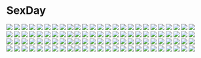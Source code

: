 # SexDay
![](https://konachan.com/image/33919ee71d8005d361682a3998352679/Konachan.com%20-%20275557%20anthropomorphism%20breasts%20brown_eyes%20doomfest%20girls_frontline%20glasses%20gloves%20gun%20navel%20panties%20thighhighs%20torn_clothes%20underwear%20weapon.jpg)
![](https://konachan.com/image/54e0c8d9962296730e0017f4a32d9f2b/Konachan.com%20-%20208899%20barefoot%20breast_hold%20choker%20dark_skin%20fuji_shinobu%20gray%20kirche%20no_bra%20nopan%20open_shirt%20pussy%20red_hair%20shirt%20signed%20skirt%20spread_legs%20uncensored.jpg)
![](https://konachan.com/image/e611bc2b90476b58e847e860019a3fe2/Konachan.com%20-%20270952%20angelia_%28sdorica%29%20blonde_hair%20breasts%20cleavage%20green_eyes%20lamier%20logo%20long_hair%20magic%20sdorica_-sunset-%20skirt_lift%20tiara%20wristwear.jpg)
![](https://konachan.com/image/edec3e1d4f94864dd8dbc4dbd09e04bb/Konachan.com%20-%2059361%20black_eyes%20black_hair%20blue_eyes%20blue_hair%20school_uniform%20yasuyuki.jpg)
![](https://konachan.com/image/18d6da8950873cf382dee1c9caf35fa1/Konachan.com%20-%2044034%20mai-hime.jpg)
![](https://konachan.com/image/d30aa25fa5384e38b06876a0ed711a45/Konachan.com%20-%20224719%20adult_neptune%20breasts%20cleavage%20hyperdimension_neptunia%20long_hair%20purple_eyes%20purple_hair%20sword%20tsukamoto_rinichirou%20weapon.jpg)
![](https://konachan.com/image/d6fbc60bc3e6b672be1821c551e6826a/Konachan.com%20-%20161652%20aliasing%20azican%20bra%20breasts%20brown_hair%20idolmaster%20idolmaster_cinderella_girls%20nitta_minami%20nopan%20pussy%20thighhighs%20uncensored%20underwear.jpg)
![](https://konachan.com/image/1708a242f61ad4cf4d37264910038fe5/Konachan.com%20-%20270700%20bed%20blush%20boku_no_hero_academia%20brown_hair%20cameltoe%20eki_doki%20hug%20panties%20short_hair%20sleeping%20underwear%20uraraka_ochako%20watermark.jpg)
![](https://konachan.com/jpeg/9568622f50146674fd39340fc649f3d7/Konachan.com%20-%20225861%20blush%20breasts%20cleavage%20close%20clouds%20collar%20emilia_%28re%3Azero%29%20long_hair%20purple_eyes%20sky%20sunset%20tagme_%28artist%29%20white_hair.jpg)
![](https://konachan.com/image/2c3854c6d943e55f5089c5ed40bf6b49/Konachan.com%20-%2030632%20fingering%20maruku%20masturbation%20pussy%20pussy_juice%20spread_legs%20spread_pussy%20uncensored.jpg)
![](https://konachan.com/jpeg/962ba36bbc5b8b79fa2c4f4ffe4ce1d1/Konachan.com%20-%20161831%20animal_ears%20blonde_hair%20breast_hold%20dog_days%20green_eyes%20nipples%20nude%20paizuri%20penis%20tail%20tom-ani%20uncensored%20yukikaze_panettone.jpg)
![](https://konachan.com/jpeg/b539f31da81185c99981efa3c3ac64c7/Konachan.com%20-%2034213%20mahou_sensei_negima%20miyazaki_nodoka%20transparent%20vector.jpg)
![](https://konachan.com/image/4d7a8da34f0ff92c53e3d5d30f906419/Konachan.com%20-%20172930%20brown_hair%20clochette%20logo%20oshiki_hitoshi%20sakigake_generation%20school_uniform%20shikishima_natsume%20thighhighs.jpg)
![](https://konachan.com/image/5ebfc10d76376f8e6f0ac7724dcc4358/Konachan.com%20-%2061055%20animal_ears%20breasts%20bunny_ears%20bunnygirl%20caro_ru_lushe%20mahou_shoujo_lyrical_nanoha%20pantyhose%20pink_hair%20purple_eyes%20tears%20third-party_edit.jpg)
![](https://konachan.com/jpeg/24cab40e24ee244d1fc3288483a850d9/Konachan.com%20-%20194949%20all_male%20fami_%28yellow_skies%29%20kaneki_ken%20male%20mask%20red_eyes%20short_hair%20tokyo_ghoul%20torn_clothes%20white_hair.jpg)
![](https://konachan.com/jpeg/1fd4c424245d49201eb2f1b8581b3ea3/Konachan.com%20-%2093290%20dress%20gokou_ruri%20kousaka_kyousuke%20male%20ore_no_imouto_ga_konna_ni_kawaii_wake_ga_nai%20rei%20rei%27s_room%20summer_dress.jpg)
![](https://konachan.com/jpeg/37a2000aebb3388ab8a6f1194bb060dc/Konachan.com%20-%20303021%20aliasing%20long_hair%20naked_shirt%20navel%20open_shirt%20original%20otokuyou%20red_eyes%20scar%20shiroi_ko_%28otokuyou%29%20shirt%20white%20white_hair.jpg)
![](https://konachan.com/image/24d7846e5c0d74d394146fc1ed7901c6/Konachan.com%20-%2032815%20animal_ears%20black_hair%20blue_eyes%20breasts%20catgirl%20cleavage%20erect_nipples%20girls_avenue%20hook%20megami%20panties%20ribbons%20scan%20tail%20underwear.jpg)
![](https://konachan.com/image/fd8a7bd12d05c9fa48fbeba8803f67fe/Konachan.com%20-%205109%20chise%20fire%20gun%20saikano%20weapon%20wings.jpg)
![](https://konachan.com/image/4a0b3299722750d3f19c84c206e44211/Konachan.com%20-%20283922%20animal%20anthropomorphism%20azur_lane%20barefoot%20bird%20breasts%20cameltoe%20cape%20cleavage%20gray_hair%20long_hair%20red_eyes%20see_through%20signed%20swimsuit%20wristwear.jpg)
![](https://konachan.com/jpeg/d1216065e2b8e449dda90b786c53cc52/Konachan.com%20-%20282387%202girls%20ass%20black%20blush%20bondage%20bow%20bunny_ears%20bunnygirl%20cameltoe%20chain%20gloves%20green_eyes%20green_hair%20headband%20red_hair%20sy4may0%20tail%20thighhighs%20touhou.jpg)
![](https://konachan.com/jpeg/932f8a8e02e90a96da18515b92b3d512/Konachan.com%20-%20260599%202girls%20animal_ears%20aqua_eyes%20blush%20bow%20bunny_ears%20bunnygirl%20heart%20kneehighs%20long_hair%20red_eyes%20short_hair%20suit%20tie%20touhou%20valentine%20white_hair.jpg)
![](https://konachan.com/image/33a4ace02511f7437f9ef739111c108f/Konachan.com%20-%2036001%20breasts%20kamogawa_tanuki%20mahou_shoujo_lyrical_nanoha%20mahou_shoujo_lyrical_nanoha_strikers%20necklace%20nipples%20takamachi_nanoha%20thighhighs.jpg)
![](https://konachan.com/image/c73ea01b98ff2f9e12cfd15d5af13a66/Konachan.com%20-%20137838%20aqua_hair%20barefoot%20beek%20city%20green_eyes%20hatsune_miku%20long_hair%20night%20skirt%20vocaloid.jpg)
![](https://konachan.com/image/4257890d7ff127316fd7d5c14b2e8fc4/Konachan.com%20-%20261203%20barefoot%20blush%20breasts%20brown_eyes%20green_hair%20hatachi%20nipples%20original%20ponytail%20school_swimsuit%20short_hair%20swimsuit.jpg)
![](https://konachan.com/image/cf1d110ac65f5bd06085a27af5c0f1a2/Konachan.com%20-%2090040%20bicycle%20daheji%20grass%20kochiya_sanae%20moriya_suwako%20silhouette%20sky%20sunset%20touhou%20yasaka_kanako.jpg)
![](https://konachan.com/image/ea8cfce5b9eebe2c634112e4e6a1105e/Konachan.com%20-%20307503%20blonde_hair%20blue_eyes%20choker%20close%20headband%20ice_%28dzs1392584271%29%20long_hair%20pantyhose%20sailor_moon%20school_uniform%20tsukino_usagi%20twintails.jpg)
![](https://konachan.com/image/14ff346ab6592ba18ce4c11093c701cc/Konachan.com%20-%2037324%20bike_shorts%20candy_boy%20sakurai_kanade%20sakurai_yukino%20shorts.jpg)
![](https://konachan.com/jpeg/f135c8ec3550839f9e7205d01c3dd0b0/Konachan.com%20-%20290233%20anthropomorphism%20azur_lane%20blonde_hair%20blue_eyes%20cropped%20le_triomphant_%28azur_lane%29%20nilitsu%20no_bra%20scan%20short_hair%20thighhighs.jpg)
![](https://konachan.com/jpeg/6175404cc9e17b2128fc36eff4fbd325/Konachan.com%20-%20291203%20anus%20blush%20bra%20breasts%20brown_hair%20censored%20game_cg%20green_eyes%20kneehighs%20long_hair%20marmalade%20nipples%20panties%20panty_pull%20ponytail%20pussy%20underwear.jpg)
![](https://konachan.com/image/9319a6b72044c226e7327d612e887fe6/Konachan.com%20-%205484%20katana%20konpaku_youmu%20myon%20sword%20touhou%20weapon.jpg)
![](https://konachan.com/jpeg/bfc2ff136da9d99ba299df7f09f36ee4/Konachan.com%20-%20301067%20building%20city%20clouds%20monorisu%20nobody%20original%20scenic%20sky%20sunset%20tree%20water.jpg)
![](https://konachan.com/image/b5e3cfe045ce39d0be94e91b05d43e04/Konachan.com%20-%20156259%20barefoot%20black_eyes%20black_hair%20breasts%20cleavage%20kongou_mitsuko%20long_hair%20navel%20smile_%28rz%29%20swimsuit%20to_aru_majutsu_no_index%20zoom_layer.jpg)
![](https://konachan.com/image/b245a0c338ead21d0e7dabf1e3931726/Konachan.com%20-%20261056%20brown_hair%20building%20car%20cigarette%20original%20purple_eyes%20short_hair%20smoking%20tomiya_%28tomiya2117%29.jpg)
![](https://konachan.com/image/32b96c528e4bb5a494d21897cfac99c5/Konachan.com%20-%20237442%20aicky%20blonde_hair%20bow%20fate_grand_order%20fate_%28series%29%20green_hair%20japanese_clothes%20katana%20scarf%20short_hair%20spread_legs%20sword%20thighhighs%20weapon.jpg)
![](https://konachan.com/jpeg/f242fb4e9032929015468d04088a50ca/Konachan.com%20-%20248026%20bikini%20blonde_hair%20blush%20breasts%20fate_grand_order%20fate_%28series%29%20green_eyes%20long_hair%20nero_claudius_%28fate%29%20pupps%20signed%20swimsuit%20twintails.jpg)
![](https://konachan.com/image/49f3818986e9e772a8b10a0391a1a859/Konachan.com%20-%2068896%20aqua_eyes%20black_hair%20brown_eyes%20chibi%20dress%20hatsune_miku%20kaai_yuki%20night%20red_eyes%20red_hair%20stars%20tahya%20tree%20twintails%20vocaloid%20white_hair%20wings.jpg)
![](https://konachan.com/jpeg/3bf0c11599ddf65fc2742c3ab01386ff/Konachan.com%20-%20231332%20animal%20aqua_eyes%20aqua_hair%20barefoot%20bed%20cat%20hatsune_miku%20headphones%20long_hair%20mimengfeixue%20shirt%20twintails%20vocaloid.jpg)
![](https://konachan.com/jpeg/430a9b5d88d075b640829e394a9d1293/Konachan.com%20-%20235067%202girls%20aken%20animal_ears%20barefoot%20breasts%20catgirl%20elsword%20eve_%28elsword%29%20long_hair%20pink_eyes%20pink_hair%20signed%20skintight%20swimsuit%20tail%20white%20yellow_eyes.jpg)
![](https://konachan.com/jpeg/b501cfccd4a1a1783cd77837499966a2/Konachan.com%20-%20276869%202girls%20black_hair%20blonde_hair%20flowers%20forest%20hajin%20hat%20kimono%20kiss%20orange_eyes%20ponytail%20short_hair%20shoujo_ai%20snow%20touhou%20tree%20winter%20witch%20witch_hat.jpg)
![](https://konachan.com/jpeg/0d67ad1cfb76bd100604cddeb68f3f49/Konachan.com%20-%20166550%20ankoromochi%20blonde_hair%20blue_eyes%20blush%20breasts%20censored%20cum%20game_cg%20long_hair%20navel%20necklace%20nipples%20peassoft%20penis%20pussy%20pussy_juice%20sex%20wet.jpg)
![](https://konachan.com/image/3fd43f2078c76bc12b1b38ed2ee7ebb3/Konachan.com%20-%20206216%20brown_eyes%20brown_hair%20dacchi%20doma_taihei%20ebina_nana%20himouto%21_umaru-chan%20male.jpg)
![](https://konachan.com/jpeg/85eef837f1b1819b2e15cd4384f15cc6/Konachan.com%20-%20281575%20bow%20breasts%20elbow_gloves%20fate_%28series%29%20flowers%20gloves%20magic%20navel%20petals%20pink_eyes%20ribbons%20rose%20short_hair%20thighhighs%20water%20white_hair.jpg)
![](https://konachan.com/image/b6a4e06800ac48345e53c4fea4777341/Konachan.com%20-%2033475%20.hack__%20.hack__g.u.%20haseo.jpg)
![](https://konachan.com/image/2675e23d4112fb05b7f0aa75c1fc72b2/Konachan.com%20-%20277073%20glasses%20myrockys%20original%20watermark.jpg)
![](https://konachan.com/jpeg/af24f7db96ab8ce9dc31f2399d239c3f/Konachan.com%20-%20277907%20black_hair%20flat_chest%20food%20japanese_clothes%20loli%20red_eyes%20ryougo%20short_hair%20touhoku_kiritan%20voiceroid.jpg)
![](https://konachan.com/image/81c16c81a5c89f2aefb69cec5e62aca0/Konachan.com%20-%20265216%20brown_eyes%20chain%20collar%20elbow_gloves%20garter_belt%20gloves%20hitoto%20idolmaster%20koshimizu_sachiko%20microphone%20navel%20purple_eyes%20short_hair%20skirt%20wings.jpg)
![](https://konachan.com/image/80ccb5d761767bf20be30b66177d5df2/Konachan.com%20-%2045554%20pop%20pop_wonderland.jpg)
![](https://konachan.com/jpeg/d594087ef39ceb66a12ca4b66accc357/Konachan.com%20-%20161417%20brown_hair%20green_eyes%20kanbe_kotori%20key%20long_hair%20rewrite%20school_uniform%20tears%20tennouji_kotarou%20visualart.jpg)
![](https://konachan.com/image/e5862497d6f41ddbd498dee0c54de26f/Konachan.com%20-%2068628%20game_cg%20inakoi%20kuujou_hina%20long_hair%20school_uniform%20underwear%20whirlpool%20white_hair%20yellow_eyes.jpg)
![](https://konachan.com/jpeg/a24170797bc6572be2baf2198da582a7/Konachan.com%20-%20294972%20long_hair%20maijin%20minegishi_miyako%20navel%20nipples%20nude%20wakaba-iro_no_quartet%20white.jpg)
![](https://konachan.com/image/afcfff6e6bf631e79de8152c070f7128/Konachan.com%20-%20257813%20bed%20breasts%20censored%20cum%20green_eyes%20long_hair%20navel%20nipples%20penis%20purple_hair%20pussy%20rokko%20spread_legs%20thighhighs%20toujou_nozomi%20wet.jpg)
![](https://konachan.com/jpeg/07720cfc005e14148e1b5e8b1b98ce7f/Konachan.com%20-%20218090%20anthropomorphism%20close%20cropped%20doxy%20fluttershy%20my_little_pony%20panties%20panty_pull%20pink_hair%20pussy%20uncensored%20underwear%20waifu2x.jpg)
![](https://konachan.com/image/f849421536f1390027553afcef9d809e/Konachan.com%20-%20142237%20bikini%20breasts%20brown_hair%20cleavage%20cropped%20idolmaster%20idolmaster_cinderella_girls%20shimamura_uzuki%20swimsuit%20tanihara_natsuki%20towel.jpg)
![](https://konachan.com/image/70210ce86cd4e43128c5be17f17e7716/Konachan.com%20-%20139053%20another%20black_hair%20eyepatch%20misaki_mei%20red_eyes%20school_uniform%20short_hair.jpg)
![](https://konachan.com/jpeg/76046338ad43651fca81f1aac7f7395b/Konachan.com%20-%20204589%20barefoot%20bikini%20blue_gk%20bow%20breasts%20brown_eyes%20brown_hair%20cleavage%20green_eyes%20honda_mio%20long_hair%20necklace%20ponytail%20red_eyes%20short_hair%20swimsuit%20wink.jpg)
![](https://konachan.com/image/8c1cd59744030a124b0576ecabfc94a1/Konachan.com%20-%2019674%20hayase_mitsuki%20kimi_ga_nozomu_eien%20swimsuit.jpg)
![](https://konachan.com/image/797c623f4cc67dd0c8969fb31844e3ea/Konachan.com%20-%20294638%20animal_ears%20animated%20chibi%20inubashiri_momiji%20maitora%20tail%20touhou%20white%20wolfgirl.gif)
![](https://konachan.com/image/f47955b45c0bcab2b8e5e7146ce385c6/Konachan.com%20-%20168250%20black_hair%20boots%20mikasa_ackerman%20nakatoe_%28yprifolia%29%20rogue_titan%20shingeki_no_kyojin%20sword%20uniform%20weapon.jpg)
![](https://konachan.com/image/5d8bf46acfa63fdf808cccdab96bf909/Konachan.com%20-%20192173%20eushully%20game_cg%20green_eyes%20green_hair%20ikusa_megami%20panties%20pointed_ears%20tagme%20tenbin_no_la_dea_%7Eikusa_megami_memoria%7E%20underwear.jpg)
![](https://konachan.com/image/00df6250cd07c15de8020c15f4eb92c2/Konachan.com%20-%20124940%20aircraft%20armor%20city%20clouds%20five_star_stories%20hjl%20landscape%20led_mirage%20mecha%20robot%20scenic%20signed%20sky%20weapon%20wings.jpg)
![](https://konachan.com/jpeg/04623b0cb8c820eb9e805e081f012183/Konachan.com%20-%20204668%20blonde_hair%20blood%20bou_shaku%20flowers%20gloves%20thighhighs.jpg)
![](https://konachan.com/image/62acd1dfa596c09d85e051f6b802fdf8/Konachan.com%20-%20199623%20anthropomorphism%20brown_hair%20cosmic_%28crownclowncosmic%29%20drink%20green_eyes%20heart%20kantai_collection%20mutsu_%28kancolle%29%20navel%20sketch%20skirt.jpg)
![](https://konachan.com/image/c757dfbacb951d07ab6d6486c8f5ca48/Konachan.com%20-%2075179%20final_fantasy%20final_fantasy_xiii%20lightning_farron.jpg)
![](https://konachan.com/jpeg/9c1e1da86b1b46df73dd4260535de272/Konachan.com%20-%2074544%20flowers%20gloves%20hatsune_miku%20kitiyosi%20thighhighs%20twintails%20vocaloid.jpg)
![](https://konachan.com/jpeg/334dcc5dc037adbc3dc775a00cda34fa/Konachan.com%20-%2090021%20aoi_matsuri%20game_cg%20koutaro%20long_hair%20night%20pink_hair%20purple_eyes%20tropical_kiss%20twinkle.jpg)
![](https://konachan.com/image/8c61493633d5a95570d519b14dad2f42/Konachan.com%20-%2030552%20shakugan_no_shana%20shana%20yoshida_kazumi.jpg)
![](https://konachan.com/image/82d67fd0c44f33e8ccf6217f39f225e8/Konachan.com%20-%20158121%202girls%20bra%20breast_hold%20breasts%20brown_eyes%20brown_hair%20cameltoe%20clouds%20long_hair%20navel%20panties%20red_hair%20short_hair%20signed%20sky%20underwear%20wink.jpg)
![](https://konachan.com/image/81cbaa960a622b1f25a88885dff00876/Konachan.com%20-%2041503%20black_hair%20breasts%20cleavage%20hiratsuka_tomoya%20kanu%20koihime_musou%20kouchuu%20nude%20pink_hair%20purple_eyes%20watermark.jpg)
![](https://konachan.com/image/7dfdd18b52ecba195bedfe45bdf03cd9/Konachan.com%20-%20134464%202girls%20akiyama_mio%20food%20headphones%20ice_cream%20kawanami_eisaku%20k-on%21%20tainaka_ritsu.jpg)
![](https://konachan.com/image/9db194dc25a227a261778941f1db19d3/Konachan.com%20-%20175487%202girls%20ass%20barefoot%20blonde_hair%20blue_eyes%20blue_hair%20bow%20breasts%20long_hair%20megami%20no_bra%20nude%20panties%20scan%20short_hair%20sideboob%20socks%20underwear.jpg)
![](https://konachan.com/image/49000175a5da5619423de9cbb2ef3249/Konachan.com%20-%20160549%20animal%20animal_ears%20bell%20blush%20bow%20breasts%20brown_hair%20cat%20catgirl%20cleavage%20dress%20fang%20headdress%20maid%20purple_eyes%20ribbons%20skyfish%20tail%20thighhighs%20yukie.jpg)
![](https://konachan.com/image/da25e4c3fabbfe43eac4bbe539bab7ee/Konachan.com%20-%20290646%20animal_ears%20anthropomorphism%20aqua_eyes%20blush%20breasts%20brown_hair%20condom%20couch%20loli%20nipples%20nude%20ponytail%20tail%20tiguruvurumudo_vuorun%20tokai_teio.jpg)
![](https://konachan.com/image/934e1e3878b86c5b759013062e0ff648/Konachan.com%20-%2031334%20amagahara_inaho%20favorite%20game_cg%20happy_margaret%21%20kokonoka.jpg)
![](https://konachan.com/image/6a5ff763663ee1938e059eb5539fb09c/Konachan.com%20-%20170073%20blonde_hair%20brown_eyes%20brown_hair%20group%20gym_uniform%20headband%20isobe_noriko%20komakedara%20kondou_taeko%20long_hair%20ponytail%20sasaki_akebi%20short_hair%20tree.jpg)
![](https://konachan.com/jpeg/6dbba054f23171b607ffa5e5e96d21dc/Konachan.com%20-%20210989%20aliasing%20black_hair%20blonde_hair%20blue_eyes%20boots%20brown_hair%20fan%20flowers%20headband%20kimono%20long_hair%20red_eyes%20short_hair%20twintails%20umbrella%20yellow_eyes.jpg)
![](https://konachan.com/jpeg/768e592daff3568238198b7303f8d821/Konachan.com%20-%20102607%20amamiya_ayane%20breast_grab%20fortissimo__akkord%3Absusvier%20game_cg%20ooba_kagerou%20satomura_momiji%20school_uniform%20suzushiro_nagisa.jpg)
![](https://konachan.com/image/78d1d20a77e42e89dc8680f886bfa232/Konachan.com%20-%2076879%20angel_beats%21%20gun%20nakamura_yuri%20scan%20school_uniform%20skirt%20tachibana_kanade%20thighhighs%20weapon%20zettai_ryouiki.jpg)
![](https://konachan.com/image/97bceda922f4a6438aa5b76fa0c24602/Konachan.com%20-%2040456%20kimi_ga_aruji_de_shitsuji_ga_ore_de%20natose.jpg)
![](https://konachan.com/image/32c1dccbfa2c01f0aeefa32f33438114/Konachan.com%20-%20254052%20animal%20blush%20fate_grand_order%20fate_%28series%29%20glasses%20mash_kyrielight%20pantyhose%20purple_eyes%20purple_hair%20short_hair%20skirt%20umagenzin.jpg)
![](https://konachan.com/image/e197d2493c2421accdc5e2e7eafdcef9/Konachan.com%20-%20171985%20all_male%20black_hair%20gray_eyes%20harry_potter%20male%20mst%20regulus_black%20short_hair%20sirius_black%20tie%20uniform%20white.jpg)
![](https://konachan.com/jpeg/adb9dd38511c0330440fd5b481048210/Konachan.com%20-%20245416%20annin_doufu%20aqua_eyes%20black_hair%20brown_hair%20collar%20headphones%20idolmaster%20kimura_natsuki%20short_hair%20skirt%20tada_riina%20wink%20wristwear.jpg)
![](https://konachan.com/image/f49f696ae5ade41aa5c4a555de00df17/Konachan.com%20-%205731%20tagme.jpg)
![](https://konachan.com/image/713310507455f57b8f7c4f5b924730a6/Konachan.com%20-%20178760%20animal%20animal_ears%20bird%20black_hair%20blue_eyes%20breasts%20cleavage%20clouds%20dress%20feathers%20long_hair%20saten_ruiko%20see_through%20sky%20underboob%20water.jpg)
![](https://konachan.com/jpeg/9a55e89f468e257ea6d5498790e66fcb/Konachan.com%20-%20232799%20black_hair%20bow%20building%20city%20clouds%20doggirl%20dress%20food%20fruit%20gloves%20green_eyes%20hat%20long_hair%20male%20original%20pierorabu%20red_eyes%20sky%20tail%20witch_hat.jpg)
![](https://konachan.com/image/b1c215e38a07ec57dc820ce1a31fd18f/Konachan.com%20-%2015873%20angelina_rocca%20efa%20katahane.jpg)
![](https://konachan.com/jpeg/de90d95f4b42890186dca23a70d38b16/Konachan.com%20-%20182305%20blue_eyes%20bodysuit%20brown_hair%20cameltoe%20erect_nipples%20long_hair%20mebae_%28artist%29%20neon_genesis_evangelion%20soryu_asuka_langley%20white.jpg)
![](https://konachan.com/jpeg/f779540396a5672fb4807b66e84e220f/Konachan.com%20-%20244375%202girls%20ass%20catgirl%20close%20cropped%20hewsack%20kawai_miki%20koe_no_katachi%20panties%20school_uniform%20skirt%20tail%20ueno_naoka%20underwear%20white.jpg)
![](https://konachan.com/image/54f00a58b960d94389b9c3cd534b7d10/Konachan.com%20-%20155623%20aioi_yuuko%20animal%20blue_hair%20blush%20brown_hair%20cat%20hakase_%28nichijou%29%20minakami_mai%20minamito%20naganohara_mio%20nichijou%20sakamoto_%28nichijou%29%20shinonome_nano.jpg)
![](https://konachan.com/image/08184da7e5627409c55a2c1957a09956/Konachan.com%20-%20118662%20rosario%2Bvampire%20shirayuki_mizore%20vector.jpg)
![](https://konachan.com/jpeg/7036940eb95fbc9f5ff94802e2e55b84/Konachan.com%20-%2072268%20green_eyes%20green_hair%20hatsune_miku%20long_hair%20skirt%20tie%20tsukioka_tsukiho%20twintails%20vocaloid.jpg)
![](https://konachan.com/jpeg/390f1f050769dfd7f080aa3eaebf822b/Konachan.com%20-%20306673%20ass%20bang_dream%21%20cameltoe%20close%20gray_hair%20lambda%20long_hair%20minato_yukina%20panties%20pantyhose%20skirt%20tie%20underwear%20upskirt%20waifu2x%20yellow_eyes.jpg)
![](https://konachan.com/jpeg/770549fecf236fda0907972e401ac572/Konachan.com%20-%20225318%20game_cg%20hyperdimension_neptunia%20hyperdimension_neptunia_vii%20tennouboshi_uzume%20tsunako.jpg)
![](https://konachan.com/jpeg/3fb21207883261f744cf80c9011bd1a9/Konachan.com%20-%20282056%20animal%20bird%20building%20horns%20original%20red%20zero_%28jckz2334%29.jpg)
![](https://konachan.com/image/4fecac01cd729914bdcd9e9e13b15560/Konachan.com%20-%20182233%20arf%20chrono_harlaown%20fate_testarossa%20fujima_takuya%20linith%20mahou_shoujo_lyrical_nanoha%20mahou_shoujo_lyrical_nanoha_a%27s%20takamachi_nanoha%20yuuno_scrya.jpg)
![](https://konachan.com/jpeg/08410377668d6353eced10dd2f920db6/Konachan.com%20-%20259556%20blonde_hair%20chain%20kizuki_aruchu%20long_hair%20magic%20mechagirl%20purple_eyes%20scan%20shackles%20skirt%20thighhighs%20twintails.jpg)
![](https://konachan.com/image/5e3085acaadd7386baa068c87f74f702/Konachan.com%20-%2089297%20barefoot%20building%20city%20original%20ryouma_%28galley%29%20skirt.jpg)
![](https://konachan.com/image/40b4b2977892a718625fdf65fc47f6fb/Konachan.com%20-%20119836%20black_hair%20brown_eyes%20dress%20game_cg%20ino%20long_hair%20sister_scheme_2%20yanagawa_amane.jpg)
![](https://konachan.com/jpeg/529bfb6cca6cba1bc918e8099d5a965c/Konachan.com%20-%20228762%20blush%20brown_hair%20dress%20green_eyes%20hat%20loli%20long_hair%20minazuki_sarami%20original%20peko%20petals%20white.jpg)
![](https://konachan.com/image/6ccc00fb86eb64568ec055cb1a600f67/Konachan.com%20-%20301224%202girls%20cameltoe%20eric_%28tianqijiang%29%20hinatsuru_ai%20kneehighs%20loli%20panties%20pantyhose%20ryuuou_no_oshigoto%21%20skirt_lift%20underwear%20yashajin_ai.jpg)
